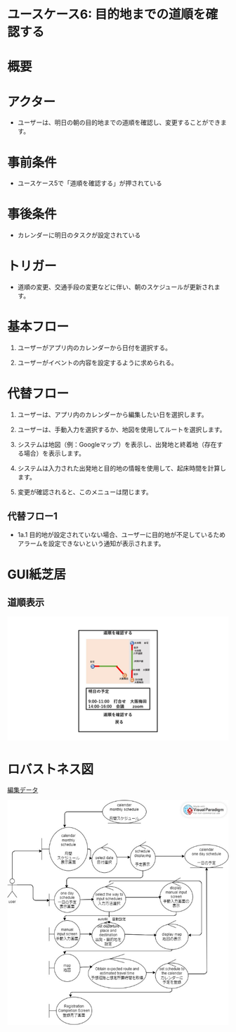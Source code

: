 # ユースケース6: 目的地までの道順を確認する

# 概要

# アクター

- ユーザーは、明日の朝の目的地までの道順を確認し、変更することができます。

# 事前条件

- ユースケース5で「道順を確認する」が押されている

# 事後条件

- カレンダーに明日のタスクが設定されている

# トリガー

- 道順の変更、交通手段の変更などに伴い、朝のスケジュールが更新されます。

# 基本フロー

1. ユーザーがアプリ内のカレンダーから日付を選択する。

2. ユーザーがイベントの内容を設定するように求められる。

# 代替フロー

1. ユーザーは、アプリ内のカレンダーから編集したい日を選択します。

2. ユーザーは、手動入力を選択するか、地図を使用してルートを選択します。

3. システムは地図（例：Googleマップ）を表示し、出発地と終着地（存在する場合）を表示します。

4. システムは入力された出発地と目的地の情報を使用して、起床時間を計算します。

5. 変更が確認されると、このメニューは閉じます。

## 代替フロー1

- 1a.1 目的地が設定されていない場合、ユーザーに目的地が不足しているためアラームを設定できないという通知が表示されます。

# GUI紙芝居

## 道順表示

![画道順表示画面](pics/use_case6.jpg)

# ロバストネス図

[編集データ](https://online.visual-paradigm.com/share.jsp?id=323637313930352d31)

![ロバストネス図のスクリーンショット](pics/robustness_diagrams/usecase6_robustness.jpg)
